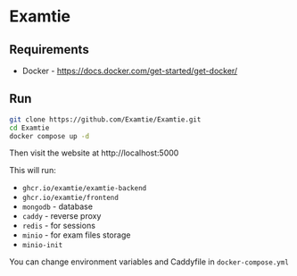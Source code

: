 # Examtie
## Requirements
- Docker - https://docs.docker.com/get-started/get-docker/

## Run
```bash
git clone https://github.com/Examtie/Examtie.git
cd Examtie
docker compose up -d 
```
Then visit the website at http://localhost:5000

This will run:
- `ghcr.io/examtie/examtie-backend`
- `ghcr.io/examtie/frontend`
- `mongodb` - database
- `caddy` - reverse proxy
- `redis` - for sessions
- `minio` - for exam files storage
- `minio-init`

You can change environment variables and Caddyfile in `docker-compose.yml`

